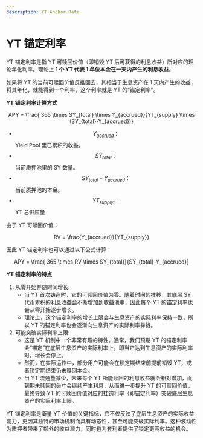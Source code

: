 ```yaml
---
description: YT Anchor Rate
---
```


# YT 锚定利率

YT 锚定利率是指 YT 可赎回价值（即销毁 YT 后可获得的利息收益）所对应的理论年化利率。理论上 **1 个 YT 代表 1 单位本金在一天内产生的利息收益**。

如果将 YT 的当前可赎回价值反推回去，其相当于生息资产在 1 天内产生的收益，将其年化，就能得到一个利率，这个利率就是 YT 的“锚定利率”。

**YT 锚定利率计算方式**

<p align="center"><span class="math">APY = \frac{ 365 \times SY_{total} \times Y_{accrued}}{YT_{supply} \times (SY_{total}-Y_{accrued})}</span></p>

* &#x20;$$Y_{accrued}：$$Yield Pool 里已累积的收益。
* $$SY_{total}：$$当前质押池里的 SY 数量。
* $$SY_{total}-Y_{accrued}：$$当前质押池的本金。
* $$YT_{supplyl}：$$YT 总供应量

由于 YT 可赎回价值：

<p align="center"><span class="math">RV = \frac{Y_{accrued}}{YT_{supply}}</span></p>

因此 YT 锚定利率也可以通过以下公式计算：

<p align="center"><span class="math">APY = \frac{ 365 \times RV \times SY_{total}}{SY_{total}-Y_{accrued}} </span></p>

**YT 锚定利率的特点**

1. 从零开始并随时间增长:
   * 当 YT 首次铸造时，它的可赎回价值为零。随着时间的推移，其底层 SY 代币累积的利息收益会不断增加到收益池中，因此每个 YT 的锚定利率也会从零开始逐步增长。
   * 理论上，这个锚定利率的增长上限会与生息资产的实际利率保持一致，所以 YT 的锚定利率也会逐渐向生息资产的实际利率靠拢。
2. 可能突破实际利率上限:
   * 这是 YT 机制中一个非常有趣的特性。通常，我们预期 YT 的锚定利率会“锚定”在底层生息资产的实际利率上，即当它达到生息资产的实际利率时，增长会停止。
   * 然而，在实际运作中，部分用户可能会在锁定期结束前提前销毁 YT，或者锁定期结束仍未赎回本金。
   * 当 YT 流通量减少，未来每个 YT 所能赎回的利息收益就会相对增加，而到期未赎回的头寸会继续产生利息，从而进一步提升 YT 的可赎回价值，最终导致 YT 的可赎回价值对应的挂钩利率（即锚定利率）突破底层生息资产的实际利率上限。

YT 锚定利率是衡量 YT 价值的关键指标，它不仅反映了底层生息资产的实际收益能力，更因其独特的市场机制而具有动态性，甚至可能突破实际利率。这种波动性为质押者带来了额外的收益潜力，同时也为套利者提供了锁定更高收益的机会。
